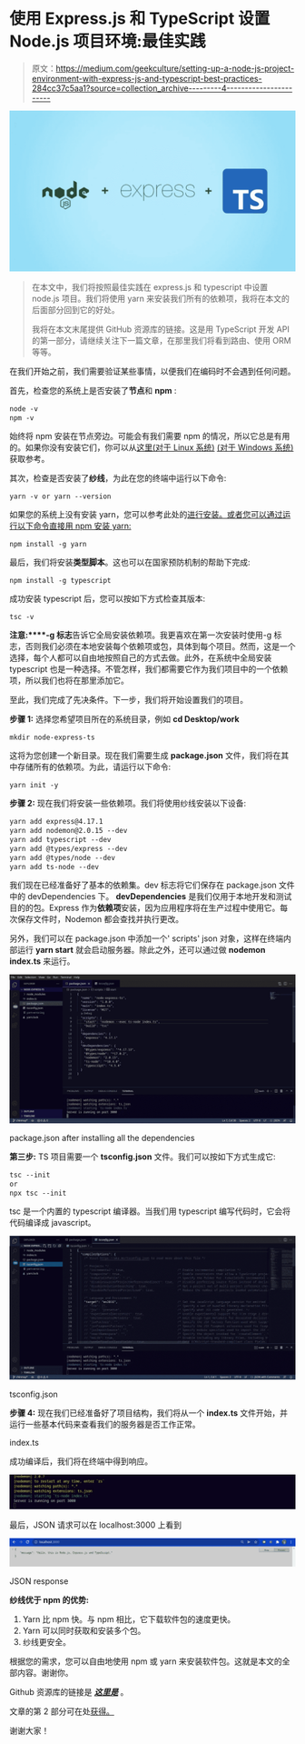 # 使用 Express.js 和 TypeScript 设置 Node.js 项目环境:最佳实践

> 原文：<https://medium.com/geekculture/setting-up-a-node-js-project-environment-with-express-js-and-typescript-best-practices-284cc37c5aa1?source=collection_archive---------4----------------------->

![](img/301fb6c0a8e5dd86dcb56b7d38952f48.png)

> 在本文中，我们将按照最佳实践在 express.js 和 typescript 中设置 node.js 项目。我们将使用 yarn 来安装我们所有的依赖项，我将在本文的后面部分回到它的好处。
> 
> 我将在本文末尾提供 GitHub 资源库的链接。这是用 TypeScript 开发 API 的第一部分，请继续关注下一篇文章，在那里我们将看到路由、使用 ORM 等等。

在我们开始之前，我们需要验证某些事情，以便我们在编码时不会遇到任何问题。

首先，检查您的系统上是否安装了**节点**和 **npm** :

```
node -v
npm -v
```

始终将 npm 安装在节点旁边。可能会有我们需要 npm 的情况，所以它总是有用的。如果你没有安装它们，你可以从[这里(对于 Linux 系统)](https://linuxize.com/post/how-to-install-node-js-on-ubuntu-18.04/) [(对于 Windows 系统)](https://docs.npmjs.com/downloading-and-installing-node-js-and-npm)获取参考。

其次，检查是否安装了**纱线**，为此在您的终端中运行以下命令:

```
yarn -v or yarn --version
```

如果您的系统上没有安装 yarn，您可以参考此处的[进行安装。或者您可以通过运行以下命令直接用 npm 安装 yarn:](https://classic.yarnpkg.com/lang/en/docs/install/#debian-stable)

```
npm install -g yarn
```

最后，我们将安装**类型脚本**。这也可以在国家预防机制的帮助下完成:

```
npm install -g typescript
```

成功安装 typescript 后，您可以按如下方式检查其版本:

```
tsc -v
```

**注意:****-g 标志**告诉它全局安装依赖项。我更喜欢在第一次安装时使用-g 标志，否则我们必须在本地安装每个依赖项或包，具体到每个项目。然而，这是一个选择，每个人都可以自由地按照自己的方式去做。此外，在系统中全局安装 typescript 也是一种选择。不管怎样，我们都需要它作为我们项目中的一个依赖项，所以我们也将在那里添加它。

至此，我们完成了先决条件。下一步，我们将开始设置我们的项目。

**步骤 1:** 选择您希望项目所在的系统目录，例如 **cd Desktop/work**

```
mkdir node-express-ts
```

这将为您创建一个新目录。现在我们需要生成 **package.json** 文件，我们将在其中存储所有的依赖项。为此，请运行以下命令:

```
yarn init -y
```

**步骤 2:** 现在我们将安装一些依赖项。我们将使用纱线安装以下设备:

```
yarn add express@4.17.1
yarn add nodemon@2.0.15 --dev
yarn add typescript --dev
yarn add @types/express --dev
yarn add @types/node --dev
yarn add ts-node --dev
```

我们现在已经准备好了基本的依赖集。dev 标志将它们保存在 package.json 文件中的 devDependencies 下。 **devDependencies** 是我们仅用于本地开发和测试目的的包。Express 作为**依赖项**安装，因为应用程序将在生产过程中使用它。每次保存文件时，Nodemon 都会查找并执行更改。

另外，我们可以在 package.json 中添加一个' scripts' json 对象，这样在终端内部运行 **yarn start** 就会启动服务器。除此之外，还可以通过做 **nodemon index.ts** 来运行。

![](img/0f266d58f6ebd3b12ed34113a7e1ad76.png)

package.json after installing all the dependencies

**第三步:** TS 项目需要一个 **tsconfig.json** 文件。我们可以按如下方式生成它:

```
tsc --init
or
npx tsc --init 
```

tsc 是一个内置的 typescript 编译器。当我们用 typescript 编写代码时，它会将代码编译成 javascript。

![](img/f44c2e437fa81c89b021ca1781eb18ee.png)

tsconfig.json

**步骤 4:** 现在我们已经准备好了项目结构，我们将从一个 **index.ts** 文件开始，并运行一些基本代码来查看我们的服务器是否工作正常。

index.ts

成功编译后，我们将在终端中得到响应。

![](img/23f3a4c51c23e4e5884485b3b0ac5508.png)

最后，JSON 请求可以在 localhost:3000 上看到

![](img/4f4996777b1441a28e857d67c692d303.png)

JSON response

**纱线优于 npm 的优势:**

1.  Yarn 比 npm 快。与 npm 相比，它下载软件包的速度更快。
2.  Yarn 可以同时获取和安装多个包。
3.  纱线更安全。

根据您的需求，您可以自由地使用 npm 或 yarn 来安装软件包。这就是本文的全部内容。谢谢你。

Github 资源库的链接是 [***这里是***](https://github.com/chinmaykarmokar/node-express-typescript) 。

文章的第 2 部分可在处[获得。](/@chinmaykarmokar/routing-our-typescript-api-in-express-js-and-using-typeorm-for-connecting-to-our-postgresql-db-bde5132b5102)

谢谢大家！